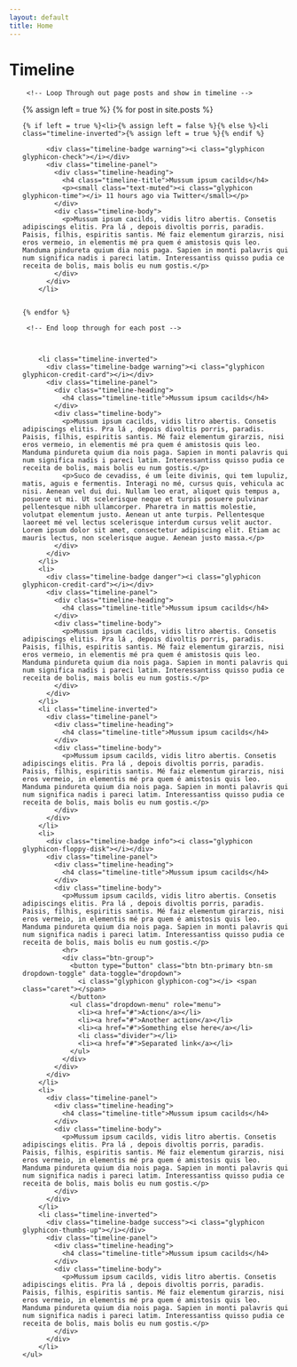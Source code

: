 ```yaml
---
layout: default
title: Home
---
```


<div class="container">
    <div class="page-header">
        <h1 id="timeline">Timeline</h1>
    </div>
    <ul class="timeline">
        
     <!-- Loop Through out page posts and show in timeline -->
  {% assign left = true %} 
     {% for post in site.posts %}
    
    {% if left = true %}<li>{% assign left = false %}{% else %}<li class="timeline-inverted">{% assign left = true %}{% endif %}
        
          <div class="timeline-badge warning"><i class="glyphicon glyphicon-check"></i></div>
          <div class="timeline-panel">
            <div class="timeline-heading">
              <h4 class="timeline-title">Mussum ipsum cacilds</h4>
              <p><small class="text-muted"><i class="glyphicon glyphicon-time"></i> 11 hours ago via Twitter</small></p>
            </div>
            <div class="timeline-body">
              <p>Mussum ipsum cacilds, vidis litro abertis. Consetis adipiscings elitis. Pra lá , depois divoltis porris, paradis. Paisis, filhis, espiritis santis. Mé faiz elementum girarzis, nisi eros vermeio, in elementis mé pra quem é amistosis quis leo. Manduma pindureta quium dia nois paga. Sapien in monti palavris qui num significa nadis i pareci latim. Interessantiss quisso pudia ce receita de bolis, mais bolis eu num gostis.</p>
            </div>
          </div>
        </li>
    
    
    {% endfor %}
     
     <!-- End loop through for each post -->
     
        
        
        <li class="timeline-inverted">
          <div class="timeline-badge warning"><i class="glyphicon glyphicon-credit-card"></i></div>
          <div class="timeline-panel">
            <div class="timeline-heading">
              <h4 class="timeline-title">Mussum ipsum cacilds</h4>
            </div>
            <div class="timeline-body">
              <p>Mussum ipsum cacilds, vidis litro abertis. Consetis adipiscings elitis. Pra lá , depois divoltis porris, paradis. Paisis, filhis, espiritis santis. Mé faiz elementum girarzis, nisi eros vermeio, in elementis mé pra quem é amistosis quis leo. Manduma pindureta quium dia nois paga. Sapien in monti palavris qui num significa nadis i pareci latim. Interessantiss quisso pudia ce receita de bolis, mais bolis eu num gostis.</p>
              <p>Suco de cevadiss, é um leite divinis, qui tem lupuliz, matis, aguis e fermentis. Interagi no mé, cursus quis, vehicula ac nisi. Aenean vel dui dui. Nullam leo erat, aliquet quis tempus a, posuere ut mi. Ut scelerisque neque et turpis posuere pulvinar pellentesque nibh ullamcorper. Pharetra in mattis molestie, volutpat elementum justo. Aenean ut ante turpis. Pellentesque laoreet mé vel lectus scelerisque interdum cursus velit auctor. Lorem ipsum dolor sit amet, consectetur adipiscing elit. Etiam ac mauris lectus, non scelerisque augue. Aenean justo massa.</p>
            </div>
          </div>
        </li>
        <li>
          <div class="timeline-badge danger"><i class="glyphicon glyphicon-credit-card"></i></div>
          <div class="timeline-panel">
            <div class="timeline-heading">
              <h4 class="timeline-title">Mussum ipsum cacilds</h4>
            </div>
            <div class="timeline-body">
              <p>Mussum ipsum cacilds, vidis litro abertis. Consetis adipiscings elitis. Pra lá , depois divoltis porris, paradis. Paisis, filhis, espiritis santis. Mé faiz elementum girarzis, nisi eros vermeio, in elementis mé pra quem é amistosis quis leo. Manduma pindureta quium dia nois paga. Sapien in monti palavris qui num significa nadis i pareci latim. Interessantiss quisso pudia ce receita de bolis, mais bolis eu num gostis.</p>
            </div>
          </div>
        </li>
        <li class="timeline-inverted">
          <div class="timeline-panel">
            <div class="timeline-heading">
              <h4 class="timeline-title">Mussum ipsum cacilds</h4>
            </div>
            <div class="timeline-body">
              <p>Mussum ipsum cacilds, vidis litro abertis. Consetis adipiscings elitis. Pra lá , depois divoltis porris, paradis. Paisis, filhis, espiritis santis. Mé faiz elementum girarzis, nisi eros vermeio, in elementis mé pra quem é amistosis quis leo. Manduma pindureta quium dia nois paga. Sapien in monti palavris qui num significa nadis i pareci latim. Interessantiss quisso pudia ce receita de bolis, mais bolis eu num gostis.</p>
            </div>
          </div>
        </li>
        <li>
          <div class="timeline-badge info"><i class="glyphicon glyphicon-floppy-disk"></i></div>
          <div class="timeline-panel">
            <div class="timeline-heading">
              <h4 class="timeline-title">Mussum ipsum cacilds</h4>
            </div>
            <div class="timeline-body">
              <p>Mussum ipsum cacilds, vidis litro abertis. Consetis adipiscings elitis. Pra lá , depois divoltis porris, paradis. Paisis, filhis, espiritis santis. Mé faiz elementum girarzis, nisi eros vermeio, in elementis mé pra quem é amistosis quis leo. Manduma pindureta quium dia nois paga. Sapien in monti palavris qui num significa nadis i pareci latim. Interessantiss quisso pudia ce receita de bolis, mais bolis eu num gostis.</p>
              <hr>
              <div class="btn-group">
                <button type="button" class="btn btn-primary btn-sm dropdown-toggle" data-toggle="dropdown">
                  <i class="glyphicon glyphicon-cog"></i> <span class="caret"></span>
                </button>
                <ul class="dropdown-menu" role="menu">
                  <li><a href="#">Action</a></li>
                  <li><a href="#">Another action</a></li>
                  <li><a href="#">Something else here</a></li>
                  <li class="divider"></li>
                  <li><a href="#">Separated link</a></li>
                </ul>
              </div>
            </div>
          </div>
        </li>
        <li>
          <div class="timeline-panel">
            <div class="timeline-heading">
              <h4 class="timeline-title">Mussum ipsum cacilds</h4>
            </div>
            <div class="timeline-body">
              <p>Mussum ipsum cacilds, vidis litro abertis. Consetis adipiscings elitis. Pra lá , depois divoltis porris, paradis. Paisis, filhis, espiritis santis. Mé faiz elementum girarzis, nisi eros vermeio, in elementis mé pra quem é amistosis quis leo. Manduma pindureta quium dia nois paga. Sapien in monti palavris qui num significa nadis i pareci latim. Interessantiss quisso pudia ce receita de bolis, mais bolis eu num gostis.</p>
            </div>
          </div>
        </li>
        <li class="timeline-inverted">
          <div class="timeline-badge success"><i class="glyphicon glyphicon-thumbs-up"></i></div>
          <div class="timeline-panel">
            <div class="timeline-heading">
              <h4 class="timeline-title">Mussum ipsum cacilds</h4>
            </div>
            <div class="timeline-body">
              <p>Mussum ipsum cacilds, vidis litro abertis. Consetis adipiscings elitis. Pra lá , depois divoltis porris, paradis. Paisis, filhis, espiritis santis. Mé faiz elementum girarzis, nisi eros vermeio, in elementis mé pra quem é amistosis quis leo. Manduma pindureta quium dia nois paga. Sapien in monti palavris qui num significa nadis i pareci latim. Interessantiss quisso pudia ce receita de bolis, mais bolis eu num gostis.</p>
            </div>
          </div>
        </li>
    </ul>
</div>


